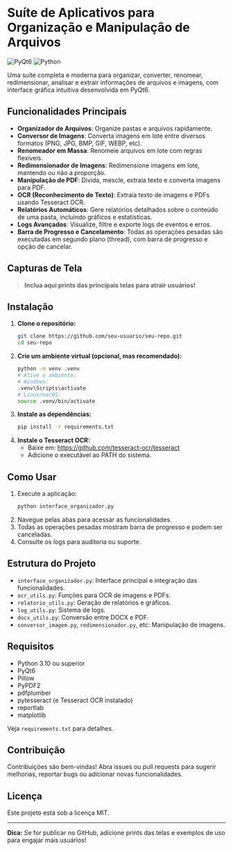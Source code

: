 # Suíte de Aplicativos para Organização e Manipulação de Arquivos

![PyQt6](https://img.shields.io/badge/PyQt6-GUI-blue) ![Python](https://img.shields.io/badge/Python-3.10%2B-green)

Uma suíte completa e moderna para organizar, converter, renomear, redimensionar, analisar e extrair informações de arquivos e imagens, com interface gráfica intuitiva desenvolvida em PyQt6.

## Funcionalidades Principais

- **Organizador de Arquivos**: Organize pastas e arquivos rapidamente.
- **Conversor de Imagens**: Converta imagens em lote entre diversos formatos (PNG, JPG, BMP, GIF, WEBP, etc).
- **Renomeador em Massa**: Renomeie arquivos em lote com regras flexíveis.
- **Redimensionador de Imagens**: Redimensione imagens em lote, mantendo ou não a proporção.
- **Manipulação de PDF**: Divida, mescle, extraia texto e converta imagens para PDF.
- **OCR (Reconhecimento de Texto)**: Extraia texto de imagens e PDFs usando Tesseract OCR.
- **Relatórios Automáticos**: Gere relatórios detalhados sobre o conteúdo de uma pasta, incluindo gráficos e estatísticas.
- **Logs Avançados**: Visualize, filtre e exporte logs de eventos e erros.
- **Barra de Progresso e Cancelamento**: Todas as operações pesadas são executadas em segundo plano (thread), com barra de progresso e opção de cancelar.

## Capturas de Tela

> **Inclua aqui prints das principais telas para atrair usuários!**

## Instalação

1. **Clone o repositório:**
   ```bash
   git clone https://github.com/seu-usuario/seu-repo.git
   cd seu-repo
   ```
2. **Crie um ambiente virtual (opcional, mas recomendado):**
   ```bash
   python -m venv .venv
   # Ative o ambiente:
   # Windows:
   .venv\Scripts\activate
   # Linux/macOS:
   source .venv/bin/activate
   ```
3. **Instale as dependências:**
   ```bash
   pip install -r requirements.txt
   ```
4. **Instale o Tesseract OCR:**
   - Baixe em: https://github.com/tesseract-ocr/tesseract
   - Adicione o executável ao PATH do sistema.

## Como Usar

1. Execute a aplicação:
   ```bash
   python interface_organizador.py
   ```
2. Navegue pelas abas para acessar as funcionalidades.
3. Todas as operações pesadas mostram barra de progresso e podem ser canceladas.
4. Consulte os logs para auditoria ou suporte.

## Estrutura do Projeto

- `interface_organizador.py`: Interface principal e integração das funcionalidades.
- `ocr_utils.py`: Funções para OCR de imagens e PDFs.
- `relatorio_utils.py`: Geração de relatórios e gráficos.
- `log_utils.py`: Sistema de logs.
- `docx_utils.py`: Conversão entre DOCX e PDF.
- `conversor_imagem.py`, `redimensionador.py`, etc: Manipulação de imagens.

## Requisitos
- Python 3.10 ou superior
- PyQt6
- Pillow
- PyPDF2
- pdfplumber
- pytesseract (e Tesseract OCR instalado)
- reportlab
- matplotlib

Veja `requirements.txt` para detalhes.

## Contribuição

Contribuições são bem-vindas! Abra issues ou pull requests para sugerir melhorias, reportar bugs ou adicionar novas funcionalidades.

## Licença

Este projeto está sob a licença MIT.

---

**Dica:** Se for publicar no GitHub, adicione prints das telas e exemplos de uso para engajar mais usuários!
